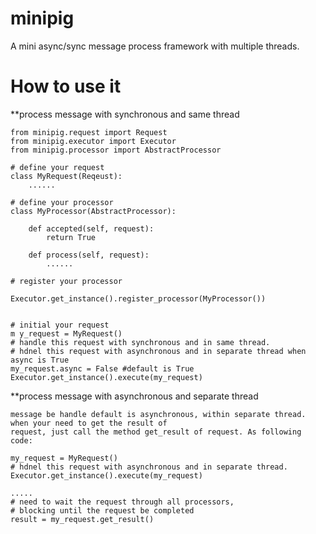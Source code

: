 minipig
=======
A mini async/sync message process framework with multiple threads.

How to use it
=============
 **process message with synchronous and same thread

    from minipig.request import Request
    from minipig.executor import Executor
    from minipig.processor import AbstractProcessor
    
    # define your request
    class MyRequest(Reqeust):
        ......
    
    # define your processor
    class MyProcessor(AbstractProcessor):
        
        def accepted(self, request):
            return True
        
        def process(self, request):
            ......
            
    # register your processor
    
    Executor.get_instance().register_processor(MyProcessor())
    
    
    # initial your request
    m y_request = MyRequest()
    # handle this request with synchronous and in same thread.
    # hdnel this request with asynchronous and in separate thread when async is True
    my_request.async = False #default is True
    Executor.get_instance().execute(my_request)
    
**process message with asynchronous and separate thread

    message be handle default is asynchronous, within separate thread. when your need to get the result of
    request, just call the method get_result of request. As following code:
    
    my_request = MyRequest()
    # hdnel this request with asynchronous and in separate thread.
    Executor.get_instance().execute(my_request)
    
    .....
    # need to wait the request through all processors,
    # blocking until the request be completed
    result = my_request.get_result()
    
        
        